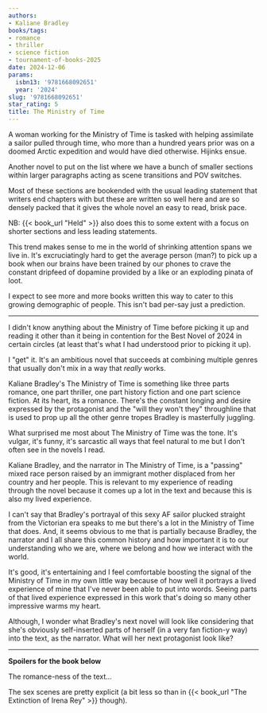 ```yaml
---
authors:
- Kaliane Bradley
books/tags:
- romance
- thriller
- science fiction
- tournament-of-books-2025
date: 2024-12-06
params:
  isbn13: '9781668092651'
  year: '2024'
slug: '9781668092651'
star_rating: 5
title: The Ministry of Time
---
```


A woman working for the Ministry of Time is tasked with helping assimilate a sailor pulled through time, who more than a hundred years prior was on a doomed Arctic expedition and would have died otherwise. Hijinks ensue.


<!--more-->

Another novel to put on the list where we have a bunch of smaller sections within larger paragraphs acting as scene transitions and POV switches.

Most of these sections are bookended with the usual leading statement that writers end chapters with but these are written so well here and are so densely packed that it gives the whole novel an easy to read, brisk pace.

NB: {{< book_url "Held" >}} also does this to some extent with a focus on shorter sections and less leading statements.

This trend makes sense to me in the world of shrinking attention spans we live in. It's excruciatingly hard to get the average person (man?) to pick up a book when our brains have been trained by our phones to crave the constant dripfeed of dopamine provided by a like or an exploding pinata of loot.

I expect to see more and more books written this way to cater to this growing demographic of people. This isn't bad per-say just a prediction.

---

I didn't know anything about the Ministry of Time before picking it up and reading it other than it being in contention for the Best Novel of 2024 in certain circles (at least that's what I had understood prior to picking it up).

I "get" it. It's an ambitious novel that succeeds at combining multiple genres that usually don't mix in a way that *really* works.

Kaliane Bradley's The Ministry of Time is something like three parts romance, one part thriller, one part history fiction and one part science fiction. At its heart, its a romance. There's the constant longing and desire expressed by the protagonist and the "will they won't they" throughline that is used to prop up all the other genre tropes Bradley is masterfully juggling.

What surprised me most about The Ministry of Time was the tone. It's vulgar, it's funny, it's sarcastic all ways that feel natural to me but I don't often see in the novels I read.

Kaliane Bradley, and the narrator in The Ministry of Time, is a "passing" mixed race person raised by an immigrant mother displaced from her country and her people. This is relevant to my experience of reading through the novel because it comes up a lot in the text and because this is also my lived experience.

I can't say that Bradley's portrayal of this sexy AF sailor plucked straight from the Victorian era speaks to me but there's a lot in the Ministry of Time that does. And, it seems obvious to me that is partially because Bradley, the narrator and I all share this common history and how important it is to our understanding who we are, where we belong and how we interact with the world.

It's good, it's entertaining and I feel comfortable boosting the signal of the Ministry of Time in my own little way because of how well it portrays a lived experience of mine that I've never been able to put into words. Seeing parts of that lived experience expressed in this work that's doing so many other impressive warms my heart.

Although, I wonder what Bradley's next novel will look like considering that she's obviously self-inserted parts of herself (in a very fan fiction-y way) into the text, as the narrator. What will her next protagonist look like?

---

**Spoilers for the book below**

The romance-ness of the text...

The sex scenes are pretty explicit (a bit less so than in {{< book_url "The Extinction of Irena Rey" >}} though).